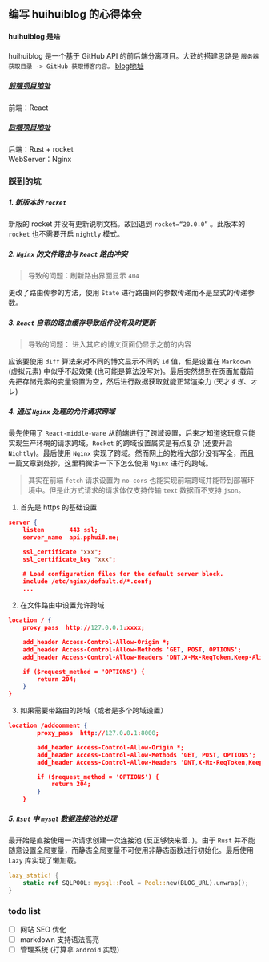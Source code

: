 ## 编写 huihuiblog 的心得体会
#### huihuiblog 是啥
huihuiblog 是一个基于 GitHub API 的前后端分离项目。大致的搭建思路是 `服务器获取目录 -> GitHub 获取博客内容。` [blog地址](https://blog.pphui8.me)

##### [前端项目地址](https://github.com/pphui8/huihuiblog)
前端：React

##### [后端项目地址](https://github.com/pphui8/phidippides)
后端：Rust + rocket  
WebServer：Nginx  

### 踩到的坑
##### 1. 新版本的 `rocket`  
新版的 rocket 并没有更新说明文档。故回退到 `rocket=“20.0.0”` 。此版本的 `rocket` 也不需要开启 `nightly` 模式。  

##### 2. `Nginx` 的文件路由与 `React` 路由冲突

> 导致的问题：刷新路由界面显示 `404`  

更改了路由传参的方法，使用 `State` 进行路由间的参数传递而不是显式的传递参数。

##### 3. `React` 自带的路由缓存导致组件没有及时更新

> 导致的问题： 进入其它的博文页面仍显示之前的内容 

应该要使用 `diff` 算法来对不同的博文显示不同的 `id` 值，但是设置在 `Markdown` (虚拟元素) 中似乎不起效果 (也可能是算法没写对)。最后突然想到在页面加载前先把存储元素的变量设置为空，然后进行数据获取就能正常渲染力 (天才すぎ、オレ)

##### 4. 通过 `Nginx` 处理的允许请求跨域
最先使用了 `React-middle-ware` 从前端进行了跨域设置，后来才知道这玩意只能实现生产环境的请求跨域。`Rocket` 的跨域设置属实是有点复杂 (还要开启 `Nightly`)。最后使用 `Nginx` 实现了跨域。然而网上的教程大部分没有写全，而且一篇文章到处抄，这里稍微讲一下下怎么使用 `Nginx` 进行的跨域。

> 其实在前端 `fetch` 请求设置为 `no-cors` 也能实现前端跨域并能带到部署环境中。但是此方式请求的请求体仅支持传输 `text` 数据而不支持 `json`。

1. 首先是 https 的基础设置
```json
server {
    listen       443 ssl;
    server_name  api.pphui8.me;

    ssl_certificate "xxx";
    ssl_certificate_key "xxx";

    # Load configuration files for the default server block.
    include /etc/nginx/default.d/*.conf;
    ...
```

2. 在文件路由中设置允许跨域
```json
location / {
    proxy_pass  http://127.0.0.1:xxxx;

    add_header Access-Control-Allow-Origin *;
    add_header Access-Control-Allow-Methods 'GET, POST, OPTIONS';
    add_header Access-Control-Allow-Headers 'DNT,X-Mx-ReqToken,Keep-Alive,User-Agent,X-Requested-With,If-Modified-Since,Cache-Control,Content-Type,Authorization';

    if ($request_method = 'OPTIONS') {
        return 204;
    }
}
```

3. 如果需要带路由的跨域（或者是多个跨域设置）
```json
location /addcomment {
        proxy_pass  http://127.0.0.1:8000;

        add_header Access-Control-Allow-Origin *;
        add_header Access-Control-Allow-Methods 'GET, POST, OPTIONS';
        add_header Access-Control-Allow-Headers 'DNT,X-Mx-ReqToken,Keep-Alive,User-Agent,X-Requested-With,If-Modified-Since,Cache-Control,Content-Type,Authorization';

        if ($request_method = 'OPTIONS') {
            return 204;
        }
    }
```

##### 5. `Rsut` 中 `mysql` 数据连接池的处理
最开始是直接使用一次请求创建一次连接池 (反正够快来着..)。由于 `Rust` 并不能随意设置全局变量，而静态全局变量不可使用非静态函数进行初始化。最后使用 `Lazy` 库实现了懒加载。
```Rust
lazy_static! {
    static ref SQLPOOL: mysql::Pool = Pool::new(BLOG_URL).unwrap();
}
```

### todo list
- [ ] 网站 SEO 优化
- [ ] markdown 支持语法高亮
- [ ] 管理系统 (打算拿 `android` 实现)